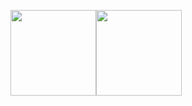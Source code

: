 <img height="137px" src="https://github-readme-stats.vercel.app/api?username=skyaker&hide_title=true&hide_border=true&show_icons=true&include_all_commits=false&count_private=false&line_height=21&text_color=000&icon_color=FFF&bg_color=0,87CEFA,B2D8D8,E0FFFF,87CEEB&theme=graywhite" /><!-- wi*quL3fcV --><img height="137px" src="https://github-readme-stats.vercel.app/api/top-langs/?username=skyaker&hide=html&hide_title=true&hide_border=true&layout=compact&langs_count=6&exclude_repo=comp426,Redventures-Movie-Quotes&text_color=000&icon_color=FFF&bg_color=0,87CEFA,B2D8D8,E0FFFF,87CEEB&theme=graywhite" />
